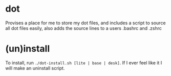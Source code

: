 
# dot

Provises a place for me to store my dot files, and includes a script to source
all dot files easily, also adds the source lines to a users .bashrc and .zshrc

# (un)install

To install, run `./dot-install.sh [lite | base | desk]`.
If I ever feel like it I will make an uninstall script.


